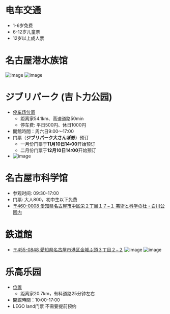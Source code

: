 # 电车交通
- 1-6岁免费
- 6-12岁儿童票
- 12岁以上成人票

# 名古屋港水族馆
![image](https://github.com/user-attachments/assets/efc36ba1-846b-4a06-a30c-f5421fa4fbc1)
![image](https://github.com/user-attachments/assets/e395ef52-6dad-44c4-a789-ee88fec32e66)

# ジブリパーク (吉卜力公园)
- [停车场位置](https://maps.app.goo.gl/AmzWBoDAFSM5QP598)
  - 距离家54.1km、高速道路50min
  - 停车费: 平日500円、休日1000円
- 開館時間：周六日9:00～17:00
- 门票（**ジブリパーク大さんぽ券**）预订
  - 一月份门票于**11月10日14:00**开始预订
  - 二月份门票于**12月10日14:00**开始预订
- ![image](https://github.com/user-attachments/assets/27a3a593-a5e1-4fc7-b49b-f7a8fe8382d5)


# 名古屋市科学馆
- 参观时间: 09:30-17:00
- 门票: 大人800，初中生以下免费
- [〒460-0008 愛知県名古屋市中区栄２丁目１７−１ 芸術と科学の杜・白川公園内](https://maps.app.goo.gl/2rqFzJnL2yNwcvXm9)

# 鉄道館
- [〒455-0848 愛知県名古屋市港区金城ふ頭３丁目２−２](https://maps.app.goo.gl/AwFZRHwaWiw9uktM9)
![image](https://github.com/user-attachments/assets/c8d57c2d-9196-4f90-a935-252210d6cda7)
![image](https://github.com/user-attachments/assets/7412075c-0c8f-46c3-808d-7cef0724f009)




# 乐高乐园
- [位置](https://maps.app.goo.gl/4wB22q6sTJD7oBQ96)
  - 距离家20.7km，有料道路25分钟左右
- 開館時間：10:00-17:00
- LEGO land门票 不需要提前预约
